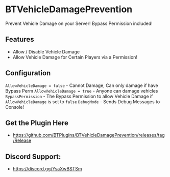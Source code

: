 # BTVehicleDamagePrevention
Prevent Vehicle Damage on your Server! Bypass Permission included!

## Features 
- Allow / Disable Vehicle Damage
- Allow Vehicle Damage for Certain Players via a Permission!

## Configuration
``AllowVehicleDamage = false`` - Cannot Damage, Can only damage if have Bypass Perm
``AllowVehicleDamage = true`` - Anyone can damage vehicles
``BypassPermission`` - The Bypass Permission to allow Vehicle Damage if ``AllowVehicleDamage`` is set to ``false``
``DebugMode`` - Sends Debug Messages to Console!

## Get the Plugin Here
- https://github.com/BTPlugins/BTVehicleDamagePrevention/releases/tag/Release

## Discord Support: 
- https://discord.gg/YsaXwBSTSm
